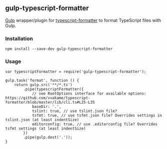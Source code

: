 ## gulp-typescript-formatter

[Gulp](http://gulpjs.com/) wrapper/plugin for [typescript-formatter](https://www.npmjs.com/package/typescript-formatter) to format TypeScript files with Gulp.

### Installation

```
npm install --save-dev gulp-typescript-formatter
```

### Usage

```
var typescriptFormatter = require('gulp-typescript-formatter');

gulp.task('format', function () {
    return gulp.src('**/*.ts')
        .pipe(typescriptFormatter({
            // see RootOptions interface for available options: https://github.com/vvakame/typescript-formatter/blob/master/lib/cli.ts#L25-L35
            baseDir: '.',
			tslint: true, // use tslint.json file?
			tsfmt: true, // use tsfmt.json file? Overrides settings in tslint.json (at least indentSize)
			editorconfig: true, // use .editorconfig file? Overrides tsfmt settings (at least indentSize)
        })
        .pipe(gulp.dest('.'));
}
```

